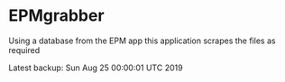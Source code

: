 # EPMgrabber
Using a database from the EPM app this application scrapes the files as required


Latest backup: Sun Aug 25 00:00:01 UTC 2019
